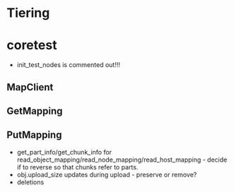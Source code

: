 # Tiering

# coretest
- init_test_nodes is commented out!!!


## MapClient
<!-- - move ObjectIO functions - write_block, replicate_block, read_frags, etc... -->

## GetMapping
<!-- - chunk.tier: on write pick tier_for_write, on rebuild preserve, on make_room update. -->
<!-- - handle delete/remove tier from bucket? the chunks still refer to a deleted tier. (already in map_builder.prepare_and_fix_chunks?) -->

## PutMapping
<!-- - parts WTF -->
<!-- - dup_chunk -->
- get_part_info/get_chunk_info for read_object_mapping/read_node_mapping/read_host_mapping - decide if to reverse so that chunks refer to parts.
- obj.upload_size updates during upload - preserve or remove?
- deletions

<!-- ## MapBuilder
- locks
- run build a second time on the allocated chunks
- system_store.refresh - should probably move up to scrubber
- reload_chunks + load_parts_objects_for_chunks + load_blocks_for_chunks
    - populate chunk refs to: bucket, tier, chunk_coder_config, objects, parts, blocks.
    - prepare_and_fix_chunks
        - deleted tier -> select_tier_for_write
        - deleted bucket -> delete chunk, parts, objects, blocks
        - deleted chunk -> delete blocks
        - no object parts references to this chunk -> delete chunk + blocks -->
